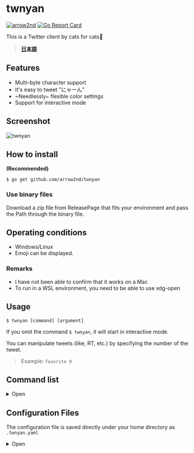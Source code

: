# twnyan
[![arrow2nd](https://circleci.com/gh/arrow2nd/twnyan.svg?style=shield)](https://circleci.com/gh/arrow2nd/twnyan/tree/main)
[![Go Report Card](https://goreportcard.com/badge/github.com/arrow2nd/twnyan)](https://goreportcard.com/report/github.com/arrow2nd/twnyan)

This is a Twitter client by cats for cats🐾

> **[日本語](README_JP.md)**

## Features
- Multi-byte character support
- It's easy to tweet "にゃーん"
- ~Needlessly~ flexible color settings
- Support for interactive mode

## Screenshot
![twnyan](https://user-images.githubusercontent.com/44780846/99259409-5058d280-285d-11eb-82f3-ba80065517be.gif)

## How to install
**(Recommended)**

```$ go get github.com/arrow2nd/twnyan```

### Use binary files
Download a zip file from ReleasePage that fits your environment and pass the Path through the binary file.

## Operating conditions
- Windows/Linux
- Emoji can be displayed.

### Remarks
- I have not been able to confirm that it works on a Mac
- To run in a WSL environment, you need to be able to use xdg-open

## Usage
```$ twnyan [command] [argument]```

If you omit the command ```$ twnyan```, it will start in interactive mode.

You can manipulate tweets (like, RT, etc.) by specifying the number of the tweet.
> Example: ```favorite 0```

## Command list

<details>
<summary>Open</summary>

## tweet
**tweet [Subcommand] [argument]**

Manipulates tweets.
> Alias: tw

| Subcommand | Alias | Description | Argument |
| -------- | -------- | -------- | -------- |
| none |  | The default value for the tweet is 10,000 words. | ```tweet [text] [image file]```.
| remove | rm | remove the tweet. | ```tweet remove [<tweet number>]```.

| Arguments | Hints | Examples |
| -------- | -------- | -------- |
| text | If there is no text and image file, the message will be posted with a "にゃーん" | ```tweet``` |
| image file | If there is more than one, please separate them with a space | ```tweet 🍣 sushi1.png sushi2.png``` |
| tweet number | Separate each tweet with a space if there is more than one | ```tweet remove 2 5``` |

- You can also omit the text and just post an image (e.g. ```tweet cat.png```)

## timeline
**timeline [counts] [data format]**

Get a home timeline.
> Alias: tl

| Arguments | Hints | Examples |
| -------- | -------- | -------- |
| counts | If you omit it, the default value is given in the configuration file | ```timeline 39``` |
| data format | Output the fetched data to standard output. (json or yaml can be specified) | ```timeline 50 json``` |

## mention
**twnyan mention [counts] [data format]**

Get a Mentions to you.
> Alias: mt

| Arguments | Hints | Examples |
| -------- | -------- | -------- |
| counts | If you omit it, the default value is given in the configuration file | ```mention 20``` |
| data format | Output the fetched data to standard output. (json or yaml can be specified) | ```mention 50 json``` |

## list
**list [<list name>] [counts] [data format]**

Get a timeline of the list.
> Alias: ls

| Arguments | Hints | Examples |
| -------- | -------- | -------- |
| list name | If you are running in interactive mode, you can complete it with the Tab key | ```list Cats```|
| counts | If you omit it, the default value is given in the configuration file | ```list "Cat Gathering" 30``` |
| data format | Output the fetched data to standard output. (json or yaml can be specified) | ```list dogs 50 json``` |

## user
**user [Subcommand] [argument]**

Get a user timeline.
> Alias: ur

| Subcommand | Alias | Description | Argument |
| -------- | -------- | -------- | -------- |
| none |  | Get a timeline of the specified user | ```user [userID] [counts] [data format]``` |
| number | num, no | Get a timeline of the person who posted the specified tweet | ```user number [<tweet number>] [counts]``` |

| Arguments | Hints | Examples |
| -------- | -------- | -------- |
| userID | If you omit it, you will be specified | ```user``` |
| counts | If you omit it, the default value is given in the configuration file | ```user twitter 15``` |
| data format | Output the fetched data to standard output. (json or yaml can be specified) | ```user github 50 yaml``` |

- The '@' in the user ID is optional
- If you want to output your posts in a specific data format, enter ```user [your userID] [counts] [data format]```

## search
**search [<keyword>] [counts] [data format]**

Searches for tweets tweets in the past 7 days.
> Alias: sh

| Arguments | Hints | Examples |
| -------- | -------- | -------- |
| keyword | Please enclose any spaces in double quotes | ```search "cat dog"``` |
| counts | If you omit it, the default value is given in the configuration file | ```search sushi 5``` |
| data format | Output the fetched data to standard output. (json or yaml can be specified) | ```search golang 50 yaml``` |

## favorite
**favorite  [Subcommand] [<tweet number>]**

Manipulate "like".
> Alias: like, fv

| Subcommand | Alias | Description |
| -------- | -------- | -------- |
| none |  | Like tweet |
| remove | rm | UnLike tweet |

| Arguments | Hints | Examples |
| -------- | -------- | -------- |
| tweet number | Separate each tweet with a space if there is more than one | ```favorite 1 2``` |

## retweet
**retweet [Subcommand] [<tweet number>]**

Manipulate retweets.
> Alias: rt

| Subcommand | Alias | Description | Argument |
| -------- | -------- | -------- | -------- |
| none |  | Retweet tweet | ```retweet [<tweet number>]``` |
| quote | qt | Quote tweet | ```retweet quote [<tweet number>] [text] [image file]``` |
| remove | rm | UnRetweet tweet | ```retweet remove [<tweet number>]``` |

| Arguments | Hints | Examples |
| -------- | -------- | -------- |
| text | If there is no text and image file, the message will be posted with a "にゃーん" | ```retweet quote 1``` |
| image file | If there is more than one, please separate them with a space | ```retweet quote 1 🐾 paw_pad.png footprints.png``` |
| tweet number | Separate each tweet with a space if there is more than one | ```retweet 1 5``` |

## reply
**reply [<tweet number>] [text] [image file]**

Post a reply.
> Alias: rp

| Arguments | Hints | Examples |
| -------- | -------- | -------- |
| text | If there is no text and image file, the message will be posted with a "にゃーん" | ```reply 1``` |
| image file | If there is more than one, please separate them with a space | ```reply good!!! sushi1.png sushi2.png``` |

- You can also omit the text and just post an image. (e.g. ```reply dog.png```)

## follow
**follow [Subcommand] [<tweet number / userID>]**

Performs a follow operation.
> Alias: fw

| Subcommand | Alias | Description |
| -------- | -------- | -------- |
| none | | Follow user |
| remove | rm | Unfollow user |

| Arguments | Hints | Examples |
| -------- | -------- | -------- |
| tweet number | Follow the author of the specified tweet | ```follow 1``` |
| userID | Follow users with the user ID you entered | ```follow arrow_2nd``` |

## block
**block [Subcommand] [<tweet number / userID>]**

Performs a block operation.
> Alias: bk

| Subcommand | Alias | Description |
| -------- | -------- | -------- |
| none | | Block user |
| remove | rm | Unblock user |

| Arguments | Hints | Examples |
| -------- | -------- | -------- |
| tweet number | Block the author of the specified tweet | ```block 1``` |
| userID | Block users with the user ID you entered | ```block arrow_2nd``` |

## mute
**mute [Subcommand] [<tweet number / userID>]**

Performs a mute operation.
> Alias: mu

| Subcommand | Alias | Description |
| -------- | -------- | -------- |
| none | | Mute user |
| remove | rm | Unmute user |

| Arguments | Hints | Examples |
| -------- | -------- | -------- |
| tweet number | Mute the author of the specified tweet | ```mute 1``` |
| userID | Mute users with the user ID you entered | ```mute arrow_2nd``` |

## open
**open [<tweet number>]**

View the tweet in your browser.
> Alias: op

## config
**config [<Subcommand>]**

Manipulation of configuration files

| Subcommand | Alias | Description |
| -------- | -------- | -------- |
| reset    | Regenerate the configuration file | ```config reset``` |
| remove   | Deletes the configuration file | ```config remove``` |

</details>

## Configuration Files
The configuration file is saved directly under your home directory as ```.twnyan.yaml```

<details>
<summary>Open</summary>

## ColorData
Color setting.

Specify it with a hexadecimal color code.

| Name | Description |
| -------- | -------- |
| Accent1 | Background color of tweet numbers, etc. |
| Accent2 | Posting times for tweets, etc. |
| Accent3 | Somewhere |
| BoxFg | Text color of tweet numbers, etc. |
| UserName | Username |
| UserID | UserID |
| Text | Tweet |
| Separator |Separator（--------） |
| Reply | Reply ID and Reply Display |
| Hashtag | Hashtag |
| Fav | Likes |
| RT | Number of retweets and display of retweets |
| Verified | Authenticated Users |
| Protected | Protected Users |
| Follow | Following and FollowedBy |
| Block | Blocking |
| Mute | Muting |
 
## DefaultData
The default value is set.

| Name | Description |
| -------- | -------- |
| Counts | Default number of fetches |
| Prompt | Prompt character |
| DateFormat | Date Format |
| TimeFormat | Time Format |

The format is the same as the format string of the [time package](https://golang.org/pkg/time/#pkg-constants)

</details>
